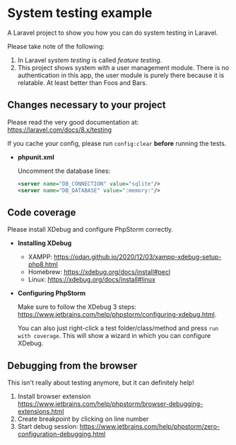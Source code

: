 # System testing example

A Laravel project to show you how you can do system testing in Laravel. 

Please take note of the following: 

1. In Laravel *system testing*  is called *feature testing*.
2. This project shows system with a user management module. There is no authentication in this app, the user module is purely there because it is relatable. At least better than Foos and Bars.

## Changes necessary to your project

Please read the very good documentation at: https://laravel.com/docs/8.x/testing

If you cache your config, please run `config:clear` **before** running the tests.

- **phpunit.xml**
  
    Uncomment the database lines:
    ```xml
    <server name="DB_CONNECTION" value="sqlite"/> 
    <server name="DB_DATABASE" value=":memory:"/> 
    ```
  
## Code coverage

Please install XDebug and configure PhpStorm correctly.

- **Installing XDebug**

    - XAMPP: https://odan.github.io/2020/12/03/xampp-xdebug-setup-php8.html
    - Homebrew: https://xdebug.org/docs/install#pecl
    - Linux: https://xdebug.org/docs/install#linux
    
- **Configuring PhpStorm**

    Make sure to follow the XDebug 3 steps: https://www.jetbrains.com/help/phpstorm/configuring-xdebug.html.

    You can also just right-click a test folder/class/method and press `run with coverage`. This will show a wizard in
    which you can configure XDebug.

## Debugging from the browser

This isn't really about testing anymore, but it can definitely help!

1. Install browser extension https://www.jetbrains.com/help/phpstorm/browser-debugging-extensions.html
2. Create breakpoint by clicking on line number
3. Start debug session: https://www.jetbrains.com/help/phpstorm/zero-configuration-debugging.html
